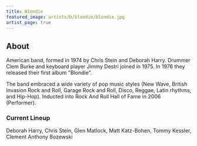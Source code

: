 ```yaml
---
title: Blondie
featured_image: artists/b/blondie/blondie.jpg
artist_page: true
---
```

## About

American band, formed in 1974 by Chris Stein and Deborah Harry. Drummer Clem Burke and keyboard player Jimmy Destri joined in 1975. In 1976 they released their first album "Blondie".

The band embraced a wide variety of pop music styles (New Wave, British Invasion Rock and Roll, Garage Rock and Roll, Disco, Reggae, Latin rhythms, and Hip-Hop). Inducted into Rock And Roll Hall of Fame in 2006 (Performer).

### Current Lineup

Deborah Harry, Chris Stein, Glen Matlock, Matt Katz-Bohen, Tommy Kessler, Clement Anthony Bozewski

